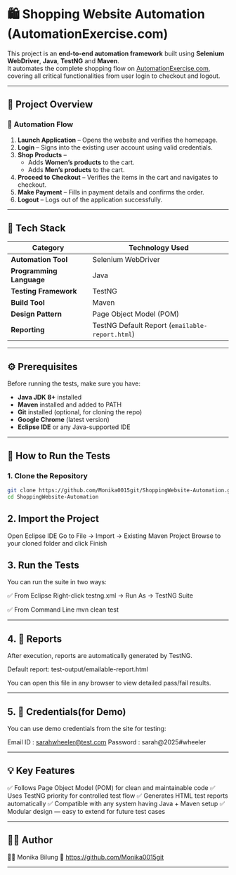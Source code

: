 # 🛍️ Shopping Website Automation (AutomationExercise.com)

This project is an **end-to-end automation framework** built using **Selenium WebDriver**, **Java**, **TestNG** and **Maven**.  
It automates the complete shopping flow on [AutomationExercise.com](https://automationexercise.com/), covering all critical functionalities from user login to checkout and logout.

---

## 🚀 Project Overview

### 🔄 **Automation Flow**
1. **Launch Application** – Opens the website and verifies the homepage.  
2. **Login** – Signs into the existing user account using valid credentials.  
3. **Shop Products** –  
   - Adds **Women’s products** to the cart.  
   - Adds **Men’s products** to the cart.  
4. **Proceed to Checkout** – Verifies the items in the cart and navigates to checkout.  
5. **Make Payment** – Fills in payment details and confirms the order.  
6. **Logout** – Logs out of the application successfully.

---

## 🧰 Tech Stack

| Category | Technology Used |
|-----------|------------------|
| **Automation Tool** | Selenium WebDriver |
| **Programming Language** | Java |
| **Testing Framework** | TestNG |
| **Build Tool** | Maven |
| **Design Pattern** | Page Object Model (POM) |
| **Reporting** | TestNG Default Report (`emailable-report.html`) |

---

## ⚙️ Prerequisites

Before running the tests, make sure you have:

- **Java JDK 8+** installed  
- **Maven** installed and added to PATH  
- **Git** installed (optional, for cloning the repo)  
- **Google Chrome** (latest version)  
- **Eclipse IDE** or any Java-supported IDE  

---

## 🧩 How to Run the Tests

### 1. Clone the Repository
```bash
git clone https://github.com/Monika0015git/ShoppingWebsite-Automation.git
cd ShoppingWebsite-Automation
```
## 2. Import the Project

Open Eclipse IDE
Go to File → Import → Existing Maven Project
Browse to your cloned folder and click Finish

## 3. Run the Tests
You can run the suite in two ways:

✅ From Eclipse
Right-click testng.xml → Run As → TestNG Suite

✅ From Command Line
mvn clean test

----

## 4. 🧾 Reports

After execution, reports are automatically generated by TestNG.

Default report:
test-output/emailable-report.html

You can open this file in any browser to view detailed pass/fail results.

---

## 5. 🔐 Credentials(for Demo)
You can use demo credentials from the site for testing:

Email ID : sarahwheeler@test.com
Password : sarah@2025#wheeler

---

## 💡 Key Features

✅ Follows Page Object Model (POM) for clean and maintainable code
✅ Uses TestNG priority for controlled test flow
✅ Generates HTML test reports automatically
✅ Compatible with any system having Java + Maven setup
✅ Modular design — easy to extend for future test cases

---
## 🧑‍💻 Author
👩‍💻 Monika Bilung
🔗 https://github.com/Monika0015git

---

